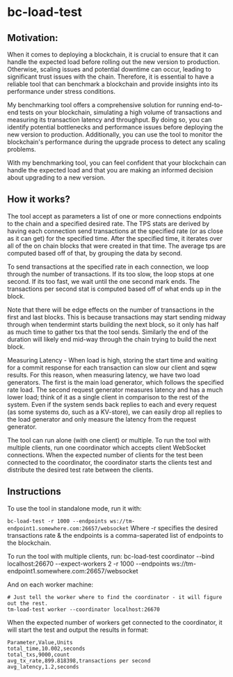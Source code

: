 # bc-load-test
## Motivation:

When it comes to deploying a blockchain, it is crucial to ensure that it can handle the expected load before rolling out the new version to production. Otherwise, scaling issues and potential downtime can occur, leading to significant trust issues with the chain. Therefore, it is essential to have a reliable tool that can benchmark a blockchain and provide insights into its performance under stress conditions.

My benchmarking tool offers a comprehensive solution for running end-to-end tests on your blockchain, simulating a high volume of transactions and measuring its transaction latency and throughput. By doing so, you can identify potential bottlenecks and performance issues before deploying the new version to production. Additionally, you can use the tool to monitor the blockchain's performance during the upgrade process to detect any scaling problems.

With my benchmarking tool, you can feel confident that your blockchain can handle the expected load and that you are making an informed decision about upgrading to a new version.

## How it works?
The tool accept as parameters a list of one or more connections endpoints to the chain and a specified desired rate.
The TPS stats are derived by having each connection send transactions at the specified rate (or as close as it can get) for the specified time. After the specified time, it iterates over all of the on chain blocks that were created in that time. The average tps are computed based off of that, by grouping the data by second.

To send transactions at the specified rate in each connection, we loop through the number of transactions. If its too slow, the loop stops at one second. If its too fast, we wait until the one second mark ends. The transactions per second stat is computed based off of what ends up in the block.

Note that there will be edge effects on the number of transactions in the first and last blocks. This is because transactions may start sending midway through when tendermint starts building the next block, so it only has half as much time to gather txs that the tool sends. Similarly the end of the duration will likely end mid-way through the chain trying to build the next block.

Measuring Latency - When load is high, storing the start time and waiting for a commit response for each transaction can slow our client and sqew results. For this reason, when measuring latency, we have two load generators. The first is the main load generator, which follows the specified rate load. The second request generator measures latency and has a much lower load; think of it as a single client in comparison to the rest of the system. Even if the system sends back replies to each and every request (as some systems do, such as a KV-store), we can easily drop all replies to the load generator and only measure the latency from the request generator.

The tool can run alone (with one client) or multiple. To run the tool with multiple clients, run one coordinator 
which accepts client WebSocket connections. When the expected number of clients for the test been connected to the coordinator, the coordinator starts the clients test and distribute the desired test rate between the clients.

## Instructions

To use the tool in standalone mode, run it with:

`bc-load-test -r 1000 --endpoints ws://tm-endpoint1.somewhere.com:26657/websocket`
Where -r specifies the desired transactions rate & the endpoints is a comma-saperated list of endpoints to the blockchain.

To run the tool with multiple clients, run:
    bc-load-test coordinator --bind localhost:26670 --expect-workers 2 -r 1000 --endpoints ws://tm-endpoint1.somewhere.com:26657/websocket

And on each worker machine:

    # Just tell the worker where to find the coordinator - it will figure out the rest.
    tm-load-test worker --coordinator localhost:26670

When the expected number of workers get connected to the coordinator, it will start the test and output the results in format: 


    Parameter,Value,Units
    total_time,10.002,seconds
    total_txs,9000,count
    avg_tx_rate,899.818398,transactions per second
    avg_latency,1.2,seconds 


